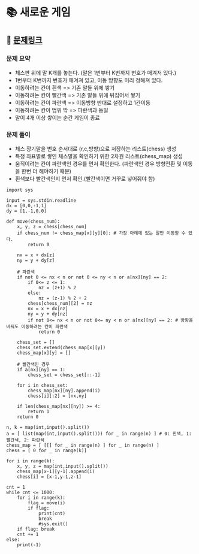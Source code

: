 
# 📚 새로운 게임

## 📌 [문제링크](https://www.acmicpc.net/problem/17780)

### 문제 요약

- 체스판 위에 말 K개를 놓는다. (말은 1번부터 K번까지 번호가 매겨저 있다.)
- 1번부터 K번까지 번호가 매겨져 있고, 이동 방향도 미리 정해져 있다.
- 이동하려는 칸이 흰색 => 기존 말들 위에 쌓기
- 이동하려는 칸이 빨간색 => 기존 말들 위에 뒤집어서 쌓기
- 이동하려는 칸이 파란색 => 이동방향 반대로 설정하고 1칸이동
- 이동하려는 칸이 범위 밖 => 파란색과 동일
- 말이 4개 이상 쌓이는 순간 게임이 종료 

### 문제 풀이

- 체스 장기말을 번호 순서대로 (r,c,방향)으로 저장하는 리스트(chess) 생성
- 특정 좌표별로 쌓인 체스말을 확인하기 위한 2차원 리스트(chess_map) 생성
- 움직이려는 칸이 파란색인 경우를 먼저 확인한다. (파란색인 경우 방향전환 및 이동을 한번 더 해야하기 때문)
- 흰색보다 빨간색인지 먼저 확인.(빨간색이면 거꾸로 넣어줘야 함)
```
import sys

input = sys.stdin.readline
dx = [0,0,-1,1]
dy = [1,-1,0,0]

def move(chess_num):
    x, y, z = chess[chess_num]
    if chess_num != chess_map[x][y][0]: # 가장 아래에 있는 말만 이동할 수 있다.
        return 0
    
    nx = x + dx[z]
    ny = y + dy[z]
    
    # 파란색
    if not 0 <= nx < n or not 0 <= ny < n or a[nx][ny] == 2:
        if 0<= z <= 1:
            nz = (z+1) % 2
        else:
            nz = (z-1) % 2 + 2
        chess[chess_num][2] = nz
        nx = x + dx[nz]
        ny = y + dy[nz]
        if not 0<= nx < n or not 0<= ny < n or a[nx][ny] == 2: # 방향을 바꿔도 이동하려는 칸이 파란색
            return 0
    
    chess_set = []
    chess_set.extend(chess_map[x][y])
    chess_map[x][y] = []
    
    # 빨간색인 경우
    if a[nx][ny] == 1:
        chess_set = chess_set[::-1]
    
    for i in chess_set:
        chess_map[nx][ny].append(i)
        chess[i][:2] = [nx,ny]

    if len(chess_map[nx][ny]) >= 4:
        return 1
    return 0

n, k = map(int,input().split())
a = [ list(map(int,input().split())) for _ in range(n) ] # 0: 흰색, 1: 빨간색, 2: 파란색
chess_map = [ [[] for _ in range(n) ] for _ in range(n) ]
chess = [ 0 for _ in range(k)]

for i in range(k):
    x, y, z = map(int,input().split())
    chess_map[x-1][y-1].append(i)
    chess[i] = [x-1,y-1,z-1]

cnt = 1
while cnt <= 1000:
    for i in range(k):
        flag = move(i)
        if flag:
            print(cnt)
            break
            #sys.exit()
    if flag: break
    cnt += 1
else:
    print(-1)
```
